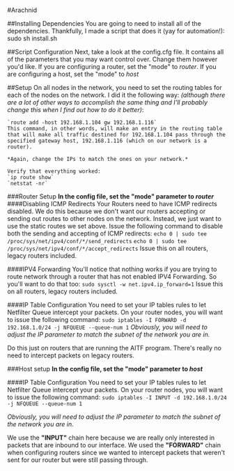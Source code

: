 #Arachnid

##Installing Dependencies
You are going to need to install all of the dependencies. Thankfully, I made a script that does it (yay for automation!):
	sudo sh install.sh

##Script Configuration
Next, take a look at the config.cfg file. It contains all of the parameters that you may want control over. Change them however you'd like.
If you are configuring a router, set the "mode" to *router*.
If you are configuring a host, set the "mode" to *host*

##Setup
On all nodes in the network, you need to set the routing tables for each of the nodes on the network. I did it the following way:
*(although there are a lot of other ways to accomplish the same thing and I'll probably change this when I find out how to do it better)*:

	`route add -host 192.168.1.104 gw 192.168.1.116`
	This command, in other words, will make an entry in the routing table that will make all traffic destined for 192.168.1.104 pass through the specified gateway host, 192.168.1.116 (which on our network is a router). 

	*Again, change the IPs to match the ones on your network.*

	Verify that everything worked:
	`ip route show`
	`netstat -nr`

###Router Setup
**In the config file, set the "mode" parameter to *router***
####Disabling ICMP Redirects
Your Routers need to have ICMP redirects disabled. We do this because we don't want our routers accepting or sending out routes to other nodes on the network. Instead, we just want to use the static routes we set above. Issue the following command to disable both the sending and accepting of ICMP redirects:
	`echo 0 | sudo tee /proc/sys/net/ipv4/conf/*/send_redirects`
	`echo 0 | sudo tee /proc/sys/net/ipv4/conf/*/accept_redirects`
Issue this on all routers, legacy routers included.

####IPV4 Forwarding
You'll notice that nothing works if you are trying to route network through a router that has not enabled IPV4 Forwarding. So you'll want to do that too:
	`sudo sysctl -w net.ipv4.ip_forward=1`
Issue this on all routers, legacy routers included.

####IP Table Configuration
You need to set your IP tables rules to let Netfilter Queue intercept your packets. On your router nodes, you will want to issue the following command:
	`sudo iptables -I FORWARD -d 192.168.1.0/24 -j NFQUEUE --queue-num 1`
*Obviously, you will need to adjust the IP parameter to match the subnet of the network you are in.*

Do this just on routers that are running the AITF program. There's really no need to intercept packets on legacy routers.

###Host setup
**In the config file, set the "mode" parameter to *host***

####IP Table Configuration
You need to set your IP tables rules to let Netfilter Queue intercept your packets. On your router nodes, you will want to issue the following command:
	`sudo iptables -I INPUT -d 192.168.1.0/24 -j NFQUEUE --queue-num 1`

*Obviously, you will need to adjust the IP parameter to match the subnet of the network you are in.*

We use the **"INPUT"** chain here because we are really only interested in packets that are inbound to our interface. We used the **"FORWARD"** chain when configuring routers since we wanted to intercept packets that weren't sent for our router but were still passing through.








